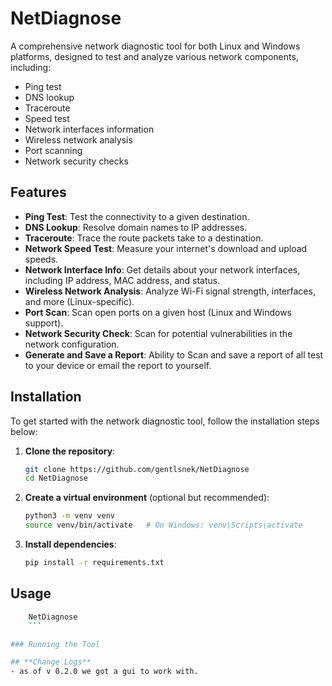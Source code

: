 # NetDiagnose

A comprehensive network diagnostic tool for both Linux and Windows platforms, designed to test and analyze various network components, including:

- Ping test
- DNS lookup
- Traceroute
- Speed test
- Network interfaces information
- Wireless network analysis
- Port scanning
- Network security checks

## Features

- **Ping Test**: Test the connectivity to a given destination.
- **DNS Lookup**: Resolve domain names to IP addresses.
- **Traceroute**: Trace the route packets take to a destination.
- **Network Speed Test**: Measure your internet's download and upload speeds.
- **Network Interface Info**: Get details about your network interfaces, including IP address, MAC address, and status.
- **Wireless Network Analysis**: Analyze Wi-Fi signal strength, interfaces, and more (Linux-specific).
- **Port Scan**: Scan open ports on a given host (Linux and Windows support).
- **Network Security Check**: Scan for potential vulnerabilities in the network configuration.
- **Generate and Save a Report**: Ability to Scan and save a report of all test to your device or email the report to yourself.
## Installation

To get started with the network diagnostic tool, follow the installation steps below:

1. **Clone the repository**:
    ```bash
    git clone https://github.com/gentlsnek/NetDiagnose
    cd NetDiagnose
    ```

2. **Create a virtual environment** (optional but recommended):
    ```bash
    python3 -m venv venv
    source venv/bin/activate   # On Windows: venv\Scripts\activate
    ```

3. **Install dependencies**:
    ```bash
    pip install -r requirements.txt
    ```

## Usage
```bash
    NetDiagnose
    ```

### Running the Tool

## **Change Logs**
- as of v 0.2.0 we got a gui to work with.